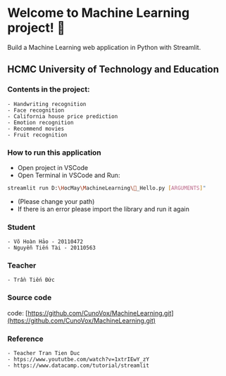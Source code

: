 # Welcome to Machine Learning project! 👋
Build a Machine Learning web application in Python with Streamlit. 
##  HCMC University of Technology and Education
### Contents in the project:
    - Handwriting recognition
    - Face recognition
    - California house price prediction
    - Emotion recognition
    - Recommend movies
    - Fruit recognition
### How to run this application
- Open project in VSCode
- Open Terminal in VSCode and Run:
```bash
streamlit run D:\HocMay\MachineLearning\👋_Hello.py [ARGUMENTS]"
```
- (Please change your path)
- If there is an error please import the library and run it again
### Student
    - Võ Hoàn Hảo - 20110472
    - Nguyễn Tiến Tài - 20110563
### Teacher
    - Trần Tiến Đức
### Source code
code: [https://github.com/CunoVox/MachineLearning.git](https://github.com/CunoVox/MachineLearning.git)
### Reference
    - Teacher Tran Tien Duc
    - htps://www.yoututbe.com/watch?v=1xtrIEwY_zY
    - https://www.datacamp.com/tutorial/streamlit